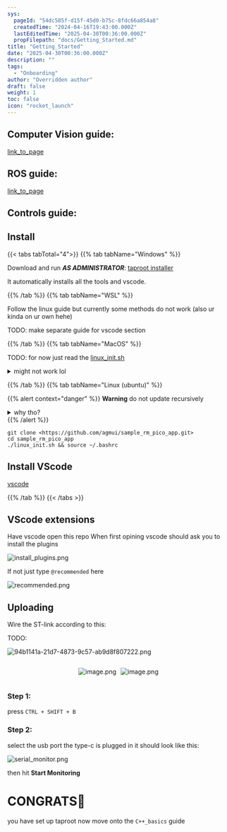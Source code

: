 ```yaml
---
sys:
  pageId: "54dc585f-d15f-45d0-b75c-8fdc66a854a8"
  createdTime: "2024-04-16T19:43:00.000Z"
  lastEditedTime: "2025-04-30T00:36:00.000Z"
  propFilepath: "docs/Getting_Started.md"
title: "Getting_Started"
date: "2025-04-30T00:36:00.000Z"
description: ""
tags:
  - "Onboarding"
author: "Overridden author"
draft: false
weight: 1
toc: false
icon: "rocket_launch"
---
```


## Computer Vision guide:

[link_to_page](86d45bc0-388b-4d26-8848-44f255f73d0e)

## ROS guide:

[link_to_page](3c76c1de-ec8f-46d6-8b0a-294005edc2d5)

## Controls guide:

## Install

{{< tabs tabTotal="4">}}
{{% tab tabName="Windows" %}}

Download and run _**AS ADMINISTRATOR**_: [taproot installer](https://github.com/Thornbots/TeachingFreshies/releases/tag/1.0)

It automatically installs all the tools and vscode.

{{% /tab %}}
{{% tab tabName="WSL" %}}

Follow the linux guide but currently some methods do not work (also ur kinda on ur own hehe)

TODO: make separate guide for vscode section

{{% /tab %}}
{{% tab tabName="MacOS" %}}

TODO: for now just read the [linux_init.sh](https://github.com/agmui/sample_rm_pico_app/blob/main/linux_init.sh)

<details>
<summary>might not work lol</summary>

`brew install libusb pkg-config`

Next install: [vscode](https://code.visualstudio.com/Download)

</details>

{{% /tab %}}
{{% tab tabName="Linux (ubuntu)" %}}

{{% alert context="danger" %}}
**Warning** do not update recursively
<details>
<summary>why tho?</summary>
There are some submodules that may go on for a while (like tinyusb) and I highly
recommend you don't need to get them.
If you want to see what submodules I update just look in `linux_init.sh`
</details>
{{% /alert %}}

```shell
git clone <https://github.com/agmui/sample_rm_pico_app.git>
cd sample_rm_pico_app
./linux_init.sh && source ~/.bashrc
```

## Install VScode

[vscode](https://code.visualstudio.com/Download)

{{% /tab %}}
{{< /tabs >}}

## VScode extensions

Have vscode open this repo
When first opining vscode should ask you to install the plugins

![install_plugins.png](https://prod-files-secure.s3.us-west-2.amazonaws.com/d518164a-d88e-44d1-a4ee-3adb3bd8bce0/89bd30f0-1825-4e77-867b-0a41ce370880/install_plugins.png?X-Amz-Algorithm=AWS4-HMAC-SHA256&X-Amz-Content-Sha256=UNSIGNED-PAYLOAD&X-Amz-Credential=ASIAZI2LB466WFET36US%2F20250724%2Fus-west-2%2Fs3%2Faws4_request&X-Amz-Date=20250724T141143Z&X-Amz-Expires=3600&X-Amz-Security-Token=IQoJb3JpZ2luX2VjEAUaCXVzLXdlc3QtMiJHMEUCIAUNhOugrZP1Gz1pgry5NTEzlpNKvpzxXHdXeD75HV%2FeAiEA9fqAeup09o%2F7semy%2FYwD%2FEWHavAuZbCP4hk7vQja%2BL0q%2FwMILhAAGgw2Mzc0MjMxODM4MDUiDOTqpPCIF3NJakal8SrcAxAkm3SdC6EH9dzWUA5nIgcfTWrzbJZnvXZbU2Bk%2Fiq%2BzKiN6GJ2%2B7Fyvh8u3rUkdhr1yBcK%2FsW9N9o25DPzADUPK53704nxrPHaNHfvXHvb7X4MZhASLLqtf4qqDmnzBF48e70dxG4VqEeb3ftT8mNeOEyaCyEGsQ2y0qiebnzVDiyEX%2Fl9iaZ%2B3Yx8pgPBTug8Dnl13EDjdZtjEvGl4XfYmpc89PL5ZuHc2AWa%2FbHaqGMTIYhUgzu6FjQsgVSZ0rVQyc4xJ3bfTpym4CD5wvu%2BM%2B%2BJvJD3ZO0UMFIyHKaxkv%2BNVVAANIDE7jSGnB%2BfCpD%2F1YdETu8sZ5aTraZzE2IXx0za1IyV1DCMp%2BBxinaQyzPd4dppXV831wzdvX2c%2Fo2Reup5PVONAhgOTeyxmTUg%2BJTK8%2BJBcySTqy0A1NqnnlZRpisZm2X7SVe6NnGcOWGycP9P%2Fo8CYdbdqvyxCpf47nxYYQguWIiiYvz239ZrtmaI5bW6JbPo3WekDGLnag6tyrPgMnuESrH6WphOPh883JPnLbkU70FbnUcNzvfwZsGhyFqW06rsrPck4iq8Sbt50y%2B6zIAkoHaATjXmaDfV6lClkR6IQhsxuy8O%2BHo%2FkncKgjIQa8EGC5yfMNTZiMQGOqUBEWvxMnXjqosSosYCX73k%2FAJf%2BNHD7JREY%2BezzA6U9EmyrTgg%2BrPMXyswmjRbH5o7ifEevPuVpxOLcQ1m%2FVGnDxs6o8whGUu%2FCeVTrstT8Zhgdr150GFKYKRyENReLO9Mfhv0eNhG%2BUohT4dDrWSIpt4s88N%2FURoy8oGod5eTf9Rrcie%2FH8nvN%2BHwBQtS0nAi7bxDa1YN1DFk%2B58XqP8d1yTAhMmN&X-Amz-Signature=2fb2309888b0e5d8f63a03cd08778a8a3707e748b9769217278b4100ebff9060&X-Amz-SignedHeaders=host&x-amz-checksum-mode=ENABLED&x-id=GetObject)

If not just type `@recommended` here  

![recommended.png](https://prod-files-secure.s3.us-west-2.amazonaws.com/d518164a-d88e-44d1-a4ee-3adb3bd8bce0/61e661e9-5d85-4dfc-be0d-8d2097a5e793/recommended.png?X-Amz-Algorithm=AWS4-HMAC-SHA256&X-Amz-Content-Sha256=UNSIGNED-PAYLOAD&X-Amz-Credential=ASIAZI2LB466WFET36US%2F20250724%2Fus-west-2%2Fs3%2Faws4_request&X-Amz-Date=20250724T141143Z&X-Amz-Expires=3600&X-Amz-Security-Token=IQoJb3JpZ2luX2VjEAUaCXVzLXdlc3QtMiJHMEUCIAUNhOugrZP1Gz1pgry5NTEzlpNKvpzxXHdXeD75HV%2FeAiEA9fqAeup09o%2F7semy%2FYwD%2FEWHavAuZbCP4hk7vQja%2BL0q%2FwMILhAAGgw2Mzc0MjMxODM4MDUiDOTqpPCIF3NJakal8SrcAxAkm3SdC6EH9dzWUA5nIgcfTWrzbJZnvXZbU2Bk%2Fiq%2BzKiN6GJ2%2B7Fyvh8u3rUkdhr1yBcK%2FsW9N9o25DPzADUPK53704nxrPHaNHfvXHvb7X4MZhASLLqtf4qqDmnzBF48e70dxG4VqEeb3ftT8mNeOEyaCyEGsQ2y0qiebnzVDiyEX%2Fl9iaZ%2B3Yx8pgPBTug8Dnl13EDjdZtjEvGl4XfYmpc89PL5ZuHc2AWa%2FbHaqGMTIYhUgzu6FjQsgVSZ0rVQyc4xJ3bfTpym4CD5wvu%2BM%2B%2BJvJD3ZO0UMFIyHKaxkv%2BNVVAANIDE7jSGnB%2BfCpD%2F1YdETu8sZ5aTraZzE2IXx0za1IyV1DCMp%2BBxinaQyzPd4dppXV831wzdvX2c%2Fo2Reup5PVONAhgOTeyxmTUg%2BJTK8%2BJBcySTqy0A1NqnnlZRpisZm2X7SVe6NnGcOWGycP9P%2Fo8CYdbdqvyxCpf47nxYYQguWIiiYvz239ZrtmaI5bW6JbPo3WekDGLnag6tyrPgMnuESrH6WphOPh883JPnLbkU70FbnUcNzvfwZsGhyFqW06rsrPck4iq8Sbt50y%2B6zIAkoHaATjXmaDfV6lClkR6IQhsxuy8O%2BHo%2FkncKgjIQa8EGC5yfMNTZiMQGOqUBEWvxMnXjqosSosYCX73k%2FAJf%2BNHD7JREY%2BezzA6U9EmyrTgg%2BrPMXyswmjRbH5o7ifEevPuVpxOLcQ1m%2FVGnDxs6o8whGUu%2FCeVTrstT8Zhgdr150GFKYKRyENReLO9Mfhv0eNhG%2BUohT4dDrWSIpt4s88N%2FURoy8oGod5eTf9Rrcie%2FH8nvN%2BHwBQtS0nAi7bxDa1YN1DFk%2B58XqP8d1yTAhMmN&X-Amz-Signature=e2bd20571d852f7d11086cdbffd7024e0db06960c0205d5b23657e9c56bbb538&X-Amz-SignedHeaders=host&x-amz-checksum-mode=ENABLED&x-id=GetObject)

## Uploading

Wire the ST-link according to this:

TODO:

![94b1141a-21d7-4873-9c57-ab9d8f807222.png](https://prod-files-secure.s3.us-west-2.amazonaws.com/d518164a-d88e-44d1-a4ee-3adb3bd8bce0/e5fad17d-ab82-4300-9f4c-505ab4b1202c/94b1141a-21d7-4873-9c57-ab9d8f807222.png?X-Amz-Algorithm=AWS4-HMAC-SHA256&X-Amz-Content-Sha256=UNSIGNED-PAYLOAD&X-Amz-Credential=ASIAZI2LB466WFET36US%2F20250724%2Fus-west-2%2Fs3%2Faws4_request&X-Amz-Date=20250724T141143Z&X-Amz-Expires=3600&X-Amz-Security-Token=IQoJb3JpZ2luX2VjEAUaCXVzLXdlc3QtMiJHMEUCIAUNhOugrZP1Gz1pgry5NTEzlpNKvpzxXHdXeD75HV%2FeAiEA9fqAeup09o%2F7semy%2FYwD%2FEWHavAuZbCP4hk7vQja%2BL0q%2FwMILhAAGgw2Mzc0MjMxODM4MDUiDOTqpPCIF3NJakal8SrcAxAkm3SdC6EH9dzWUA5nIgcfTWrzbJZnvXZbU2Bk%2Fiq%2BzKiN6GJ2%2B7Fyvh8u3rUkdhr1yBcK%2FsW9N9o25DPzADUPK53704nxrPHaNHfvXHvb7X4MZhASLLqtf4qqDmnzBF48e70dxG4VqEeb3ftT8mNeOEyaCyEGsQ2y0qiebnzVDiyEX%2Fl9iaZ%2B3Yx8pgPBTug8Dnl13EDjdZtjEvGl4XfYmpc89PL5ZuHc2AWa%2FbHaqGMTIYhUgzu6FjQsgVSZ0rVQyc4xJ3bfTpym4CD5wvu%2BM%2B%2BJvJD3ZO0UMFIyHKaxkv%2BNVVAANIDE7jSGnB%2BfCpD%2F1YdETu8sZ5aTraZzE2IXx0za1IyV1DCMp%2BBxinaQyzPd4dppXV831wzdvX2c%2Fo2Reup5PVONAhgOTeyxmTUg%2BJTK8%2BJBcySTqy0A1NqnnlZRpisZm2X7SVe6NnGcOWGycP9P%2Fo8CYdbdqvyxCpf47nxYYQguWIiiYvz239ZrtmaI5bW6JbPo3WekDGLnag6tyrPgMnuESrH6WphOPh883JPnLbkU70FbnUcNzvfwZsGhyFqW06rsrPck4iq8Sbt50y%2B6zIAkoHaATjXmaDfV6lClkR6IQhsxuy8O%2BHo%2FkncKgjIQa8EGC5yfMNTZiMQGOqUBEWvxMnXjqosSosYCX73k%2FAJf%2BNHD7JREY%2BezzA6U9EmyrTgg%2BrPMXyswmjRbH5o7ifEevPuVpxOLcQ1m%2FVGnDxs6o8whGUu%2FCeVTrstT8Zhgdr150GFKYKRyENReLO9Mfhv0eNhG%2BUohT4dDrWSIpt4s88N%2FURoy8oGod5eTf9Rrcie%2FH8nvN%2BHwBQtS0nAi7bxDa1YN1DFk%2B58XqP8d1yTAhMmN&X-Amz-Signature=b6aba993644ec371c85a837440f1492626490d27e181f0ebf556efb8c45ba141&X-Amz-SignedHeaders=host&x-amz-checksum-mode=ENABLED&x-id=GetObject)

<div style="display: flex;flex-direction: row; column-gap:10px; max-width: 630px;justify-content: center;">
<div>

![image.png](https://prod-files-secure.s3.us-west-2.amazonaws.com/d518164a-d88e-44d1-a4ee-3adb3bd8bce0/210ecb78-1116-4d7b-b9b7-2292f66fa2c2/image.png?X-Amz-Algorithm=AWS4-HMAC-SHA256&X-Amz-Content-Sha256=UNSIGNED-PAYLOAD&X-Amz-Credential=ASIAZI2LB466VTDMVAW4%2F20250724%2Fus-west-2%2Fs3%2Faws4_request&X-Amz-Date=20250724T141146Z&X-Amz-Expires=3600&X-Amz-Security-Token=IQoJb3JpZ2luX2VjEAUaCXVzLXdlc3QtMiJHMEUCIC3agunP%2BdrF%2F5duP%2FLQhrRu7fbnJo9Mz%2Bw7EQty0GjrAiEAvN2wGsANUlH9bjMuz%2BjTMLmdYXoRySsXOH2S36i6y7sq%2FwMILhAAGgw2Mzc0MjMxODM4MDUiDEU%2FoONByXFK2blisyrcA5ncmB0zfzr5bH1yd6JtGl%2BINbXZXVoTOd2lVi8jToXb9L0Nv%2BPW5jecpCNWaz1EOCqFOzYKbT4rKRN4DsovuqfFSUlKVGD6lDJdQau21nq06S0%2BnURvOqB9fCE08Kt%2BNQ2osCA8%2BWuvAtBTucLowgwW2kDCT%2FbPmTic74PKgtRvBFgOeTq0GMvh9JUlbl2h0NwTcZ8%2BoGtMzdpUR0j1Y3QLBnoboXnF%2FmKusXOTGxgHLQ9fpAL2TSDfi1I3kOpVXJUFGN6E5VfsDshSGrVgujKVkFmDhI6nf4OIkJwf2uzg8eL%2FDFZa0aTZuIWusYadIgugwHnr3vPfyrmw5%2BS8Og%2FCwgfkMy%2FbBZ2qmFQHuFD%2FykxetCnlKtRntgXJ2KazcgoLd452Xn5w8bn8OH7bkVgYVxT4q2IKwwvZ148j%2FCRyazQO5qtjoEOdN8vPg02WHDzsZ6YxeFz%2Bf3HKPXMMrR9f8bVezTeF1Jrj8SuB6Rbrdu%2F7v%2Bcqyfkttd%2Fp1nuxrrqo3mt4Y7M949zTdJH7dDRyESNkXe%2FOHb9wELX8PkNY2R6UjV%2BtyrL5oY48myJOSa5lZdIoKSFakygmdBZV%2BnoYP1hN5CUz00uLmfx1nMqebAZ7KQqR3Z4CYt2pMKHaiMQGOqUBZYexUil3YwGlVxt7gpJnTrayEdRUghy5mo2Kv0nkAdeoy2gJGVCNA7xaA2fe7eiLLDktUPQWq%2BG1H915z56bixajZSVxm%2FkwOa1eBTXWZBr9XkSyW6NxCeLpNFhXmfNjRH%2FXfcCtzZK6w%2BD5Gx6%2FAt18k9NJ5L8kYI7xgS1w2UXLUMIePG9dez2u0z%2BtCfpLOvfSNMHN298%2BIeQQRnrn6Nl%2FYZ2X&X-Amz-Signature=876a5a1362b9add2cf4c48d619d2c4be0383545037371cda9004b1029925ebf6&X-Amz-SignedHeaders=host&x-amz-checksum-mode=ENABLED&x-id=GetObject)

</div>
<div>

![image.png](https://prod-files-secure.s3.us-west-2.amazonaws.com/d518164a-d88e-44d1-a4ee-3adb3bd8bce0/33a0fd0f-8ca6-4a86-8e09-26e95ded1fff/image.png?X-Amz-Algorithm=AWS4-HMAC-SHA256&X-Amz-Content-Sha256=UNSIGNED-PAYLOAD&X-Amz-Credential=ASIAZI2LB4663FIBXO6J%2F20250724%2Fus-west-2%2Fs3%2Faws4_request&X-Amz-Date=20250724T141147Z&X-Amz-Expires=3600&X-Amz-Security-Token=IQoJb3JpZ2luX2VjEAUaCXVzLXdlc3QtMiJIMEYCIQDIZwBLoLxKJMINIaKxrIMXjv4aqAAtk3eoAkfA6ltM0AIhAOjW9ozyFmSkdD%2BkKrwIrU1ZcsH5pba4oC%2B2yQ515zv0Kv8DCC4QABoMNjM3NDIzMTgzODA1IgzIQHHPbBdqiTkWUiAq3AOC3YvHIim5WvkHffRvnwmL0R%2FCYkCz7V%2BJgGZ64mfUehJgLus3cDgYEF2Mk75NiSJUsXwwInTrY6YitlzDOZ%2FP6tulfJNLmVkjw2o%2BhxtOTnm43SQYak262iQA9Sf3FGbdzxzP7gNZna6KIgqDqR2u0C0r30qjxZNsgxa4UnJbUlr82ogB9KnJXLKFbwQZ9PC78m4rGd49mVE5CJAanHMOq6x9cKLXyjsb62kEDfvw6VpqMl2ze%2F7Y09Rq6L%2B8RzzmcoYRxY8WHSE2MNboOMeng7dTfkqu9ZNG7gRRdThqdLB8A6PuTSgX%2FZWddifyH8R2TdGiehGdrYmF9B24WFZiAQjhD%2B%2B3JZ8dKT%2B9ptoiubhW9jFXB2%2B90J0MlEdJti1uKQQgfGP28P8NU1YwAo2GTE3uSs59ojxNA2DryzRcAncj2iJej2UPV4J%2B3UxrwE4EZgDxUeBtIRVKebKaz6%2Fty9FBcxEoaj2din71zRHf4OLJuFO6B0MGvul6BENGMVsvQV8R5abDLPjqT3Lv2IS9uQs9fGkXXDKJkkbSVXuuSUIBSRtSDVQdJjcUpy8xizz6K2rFVTzr70gESbhFDoG4%2F9pbnkIBholbgG8pZ2Iru9DiQCXkC8fdB35XXjDI2YjEBjqkAfpFcj3DI5YuGMFF69j2huLrezrO241nCtQ2ZaWuEUzkwiLOm86NksJjAqp7xA9u6efR%2F3%2BeZR2k2I0FHx7U2S9Gi2%2FgUC0pLy5hgSPFQAxdFxtlsR7I%2BUK6m3rMjJveoIQITO%2FdDF8nHzqpYwDrQnfcGqIKiEIEI6F7h5fBmCjoDdev4r9pmm7gRr6%2FXmTGQe9shVhZjXuoDsbQpVdBMDuPp1Wt&X-Amz-Signature=98bc45b7ac3f6240b40c797847bffb2b68ab512e1ad1d0cd9553e1466e8c7708&X-Amz-SignedHeaders=host&x-amz-checksum-mode=ENABLED&x-id=GetObject)

</div>
</div>

### Step 1:

press `CTRL + SHIFT + B`

### Step 2:

select the usb port the type-c is plugged in it should look like this:

![serial_monitor.png](https://prod-files-secure.s3.us-west-2.amazonaws.com/d518164a-d88e-44d1-a4ee-3adb3bd8bce0/f03f4774-05d4-4393-b6a0-d5efb6d315ab/serial_monitor.png?X-Amz-Algorithm=AWS4-HMAC-SHA256&X-Amz-Content-Sha256=UNSIGNED-PAYLOAD&X-Amz-Credential=ASIAZI2LB466WFET36US%2F20250724%2Fus-west-2%2Fs3%2Faws4_request&X-Amz-Date=20250724T141143Z&X-Amz-Expires=3600&X-Amz-Security-Token=IQoJb3JpZ2luX2VjEAUaCXVzLXdlc3QtMiJHMEUCIAUNhOugrZP1Gz1pgry5NTEzlpNKvpzxXHdXeD75HV%2FeAiEA9fqAeup09o%2F7semy%2FYwD%2FEWHavAuZbCP4hk7vQja%2BL0q%2FwMILhAAGgw2Mzc0MjMxODM4MDUiDOTqpPCIF3NJakal8SrcAxAkm3SdC6EH9dzWUA5nIgcfTWrzbJZnvXZbU2Bk%2Fiq%2BzKiN6GJ2%2B7Fyvh8u3rUkdhr1yBcK%2FsW9N9o25DPzADUPK53704nxrPHaNHfvXHvb7X4MZhASLLqtf4qqDmnzBF48e70dxG4VqEeb3ftT8mNeOEyaCyEGsQ2y0qiebnzVDiyEX%2Fl9iaZ%2B3Yx8pgPBTug8Dnl13EDjdZtjEvGl4XfYmpc89PL5ZuHc2AWa%2FbHaqGMTIYhUgzu6FjQsgVSZ0rVQyc4xJ3bfTpym4CD5wvu%2BM%2B%2BJvJD3ZO0UMFIyHKaxkv%2BNVVAANIDE7jSGnB%2BfCpD%2F1YdETu8sZ5aTraZzE2IXx0za1IyV1DCMp%2BBxinaQyzPd4dppXV831wzdvX2c%2Fo2Reup5PVONAhgOTeyxmTUg%2BJTK8%2BJBcySTqy0A1NqnnlZRpisZm2X7SVe6NnGcOWGycP9P%2Fo8CYdbdqvyxCpf47nxYYQguWIiiYvz239ZrtmaI5bW6JbPo3WekDGLnag6tyrPgMnuESrH6WphOPh883JPnLbkU70FbnUcNzvfwZsGhyFqW06rsrPck4iq8Sbt50y%2B6zIAkoHaATjXmaDfV6lClkR6IQhsxuy8O%2BHo%2FkncKgjIQa8EGC5yfMNTZiMQGOqUBEWvxMnXjqosSosYCX73k%2FAJf%2BNHD7JREY%2BezzA6U9EmyrTgg%2BrPMXyswmjRbH5o7ifEevPuVpxOLcQ1m%2FVGnDxs6o8whGUu%2FCeVTrstT8Zhgdr150GFKYKRyENReLO9Mfhv0eNhG%2BUohT4dDrWSIpt4s88N%2FURoy8oGod5eTf9Rrcie%2FH8nvN%2BHwBQtS0nAi7bxDa1YN1DFk%2B58XqP8d1yTAhMmN&X-Amz-Signature=e0448f6b86226e190c5f0a48eaf466e94c1af2943c067933a02b6e26bd756a93&X-Amz-SignedHeaders=host&x-amz-checksum-mode=ENABLED&x-id=GetObject)

then hit **Start Monitoring**

# CONGRATS🎉

you have set up taproot now move onto the `C++_basics` guide
